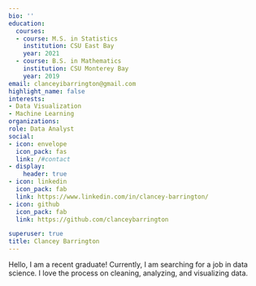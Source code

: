 ```yaml
---
bio: ''
education:
  courses:
  - course: M.S. in Statistics
    institution: CSU East Bay
    year: 2021
  - course: B.S. in Mathematics
    institution: CSU Monterey Bay 
    year: 2019
email: clanceyibarrington@gmail.com
highlight_name: false
interests:
- Data Visualization
- Machine Learning
organizations:
role: Data Analyst
social:
- icon: envelope
  icon_pack: fas
  link: /#contact
- display:
    header: true
- icon: linkedin
  icon_pack: fab
  link: https://www.linkedin.com/in/clancey-barrington/
- icon: github
  icon_pack: fab
  link: https://github.com/clanceybarrington

superuser: true
title: Clancey Barrington
---
```


Hello, I am a recent graduate! Currently, I am searching for a job in data science. I love the process on cleaning, analyzing, and visualizing data. 


